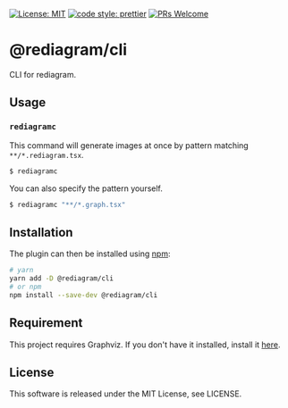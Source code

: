 [![License: MIT](https://img.shields.io/badge/License-MIT-yellow.svg)](https://opensource.org/licenses/MIT)
[![code style: prettier](https://img.shields.io/badge/code_style-prettier-ff69b4.svg)](https://github.com/prettier/prettier)
[![PRs Welcome](https://img.shields.io/badge/PRs-welcome-brightgreen.svg)](http://makeapullrequest.com)

# @rediagram/cli

CLI for rediagram.

## Usage

### `rediagramc`

This command will generate images at once by pattern matching `**/*.rediagram.tsx`.

```bash
$ rediagramc
```

You can also specify the pattern yourself.

```bash
$ rediagramc "**/*.graph.tsx"
```

## Installation

The plugin can then be installed using [npm](https://www.npmjs.com/):

```bash
# yarn
yarn add -D @rediagram/cli
# or npm
npm install --save-dev @rediagram/cli
```

## Requirement

This project requires Graphviz.
If you don't have it installed, install it [here](https://graphviz.gitlab.io/download/).

## License

This software is released under the MIT License, see LICENSE.
